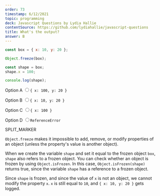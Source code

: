 ```yaml
---
order: 73
timestamp: 6/12/2021
topic: programming
deck: Javascript Questions by Lydia Hallie
contentSource: https://github.com/lydiahallie/javascript-questions
title: What's the output?
answer: B
---
```


  

```javascript
const box = { x: 10, y: 20 };

Object.freeze(box);

const shape = box;
shape.x = 100;

console.log(shape);
```


<label for="option-A">Option A</label>
<input type="radio" name="answer-option" id="option-A" value="A">`{ x: 100, y: 20 }`</input>
    

<label for="option-B">Option B</label>
<input type="radio" name="answer-option" id="option-B" value="B">`{ x: 10, y: 20 }`</input>
    

<label for="option-C">Option C</label>
<input type="radio" name="answer-option" id="option-C" value="C">`{ x: 100 }`</input>
    

<label for="option-D">Option D</label>
<input type="radio" name="answer-option" id="option-D" value="D">`ReferenceError`</input>
    




SPLIT_MARKER

`Object.freeze` makes it impossible to add, remove, or modify properties of an object (unless the property's value is another object).

When we create the variable `shape` and set it equal to the frozen object `box`, `shape` also refers to a frozen object. You can check whether an object is frozen by using `Object.isFrozen`. In this case, `Object.isFrozen(shape)` returns true, since the variable `shape` has a reference to a frozen object.

Since `shape` is frozen, and since the value of `x` is not an object, we cannot modify the property `x`. `x` is still equal to `10`, and `{ x: 10, y: 20 }` gets logged.



